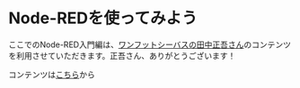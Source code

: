 # Node-REDを使ってみよう

ここでのNode-RED入門編は、[ワンフットシーバスの田中正吾さん](https://x.com/1ft_seabass?s=20)のコンテンツを利用させていただきます。正吾さん、ありがとうございます！

コンテンツは[こちら](https://1ft-seabass.github.io/node-red-beginner-handson-05/)から
